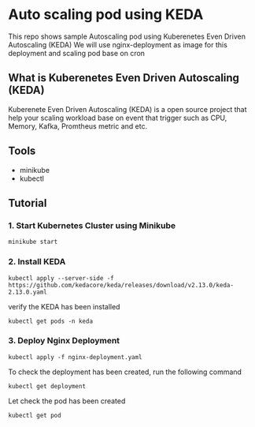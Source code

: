 # Auto scaling pod using KEDA

This repo shows sample Autoscaling pod using Kuberenetes Even Driven Autoscaling (KEDA) 
We will use nginx-deployment as image for this deployment and scaling pod base on cron 


## What is Kuberenetes Even Driven Autoscaling (KEDA)

Kuberenete Even Driven Autoscaling (KEDA) is a open source project that 
help your scaling workload base on event that trigger such as CPU, Memory, Kafka,
Promtheus metric and etc. 


## Tools

- minikube
- kubectl

## Tutorial 

### 1. Start Kubernetes Cluster using Minikube

```
minikube start
```

### 2. Install KEDA

```
kubectl apply --server-side -f https://github.com/kedacore/keda/releases/download/v2.13.0/keda-2.13.0.yaml
```

verify the KEDA has been installed

```
kubectl get pods -n keda
```

### 3. Deploy Nginx Deployment

```
kubectl apply -f nginx-deployment.yaml
```

To check the deployment has been created, run the following command

```
kubectl get deployment
```

Let check the pod has been created

```
kubectl get pod
```


